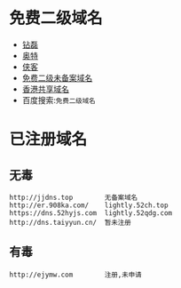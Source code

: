# 免费二级域名
* [钻磊](https://dns.txizd.cn/login)
* [奥特](http://cc.1xie.xyz/)
* [侠客](https://my.5sz.net/)
* [免费二级未备案域名](http://ejym.cc/)
* [香港共享域名](https://www.hkname.com/)
* 百度搜索:`免费二级域名`

# 已注册域名
## 无毒
```
http://jjdns.top        无备案域名
http://er.908ka.com/    lightly.52ch.top
https://dns.52hyjs.com  lightly.52qdg.com
http://dns.taiyyun.cn/  暂未注册
``` 
## 有毒
```
http://ejymw.com        注册,未申请
```